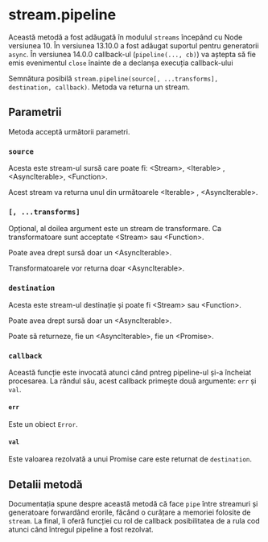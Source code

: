 # stream.pipeline

Această metodă a fost adăugată în modulul `streams` începând cu Node versiunea 10. În versiunea 13.10.0 a fost adăugat suportul pentru generatorii `async`. În versiunea 14.0.0 callback-ul (`pipeline(..., cb)`) va aștepta să fie emis evenimentul `close` înainte de a declanșa execuția callback-ului

Semnătura posibilă `stream.pipeline(source[, ...transforms], destination, callback)`. Metoda va returna un stream.

## Parametrii

Metoda acceptă următorii parametri.

### `source`

Acesta este stream-ul sursă care poate fi: \<Stream>, \<Iterable> , \<AsyncIterable>, \<Function>.

Acest stream va returna unul din următoarele \<Iterable> , \<AsyncIterable>.

### `[, ...transforms]`

Opțional, al doilea argument este un stream de transformare. Ca transformatoare sunt acceptate \<Stream> sau \<Function>.

Poate avea drept sursă doar un \<AsyncIterable>.

Transformatoarele vor returna doar \<AsyncIterable>.

### `destination`

Acesta este stream-ul destinație și poate fi  \<Stream> sau \<Function>.

Poate avea drept sursă doar un \<AsyncIterable>.

Poate să returneze, fie un \<AsyncIterable>, fie un \<Promise>.

### `callback`

Această funcție este invocată atunci când pntreg pipeline-ul și-a încheiat procesarea. La rândul său, acest callback primește două argumente: `err` și `val`.

#### `err`

Este un obiect `Error`.

#### `val`

Este valoarea rezolvată a unui Promise care este returnat de `destination`.

## Detalii metodă

Documentația spune despre această metodă că face `pipe` între streamuri și generatoare forwardând erorile, făcând o curățare a memoriei folosite de `stream`. La final, îi oferă funcției cu rol de callback posibilitatea de a rula cod atunci când întregul pipeline a fost rezolvat.
